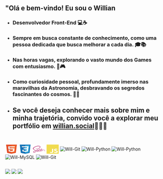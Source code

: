 ## "Olá e bem-vindo! Eu sou o Willian

* ### Desenvolvedor Front-End :computer::coffee:
* ### Sempre em busca constante de conhecimento, como uma pessoa dedicada que busca melhorar a cada dia. :mortar_board::books:
* ### Nas horas vagas, explorando o vasto mundo dos Games com entusiasmo. :space_invader::video_game:
* ### Como curiosidade pessoal, profundamente imerso nas maravilhas da Astronomia, desbravando os segredos fascinantes do cosmos. :telescope::milky_way:

* ## Se você deseja conhecer mais sobre mim e minha trajetória, convido você a explorar meu portfólio em [willian.social](https://willian.social/)👨🏻‍💻





##
  
<div style="display: inline_block"><br>
  <img align="center" alt="Will-HTML" height="30" width="40" src="https://raw.githubusercontent.com/devicons/devicon/master/icons/html5/html5-original.svg">
  <img align="center" alt="Will-CSS" height="30" width="40" src="https://raw.githubusercontent.com/devicons/devicon/master/icons/css3/css3-original.svg">
  <img align="center" alt="Will-CSS" height="30" width="40" src="https://raw.githubusercontent.com/devicons/devicon/master/icons/sass/sass-original.svg">
  <img align="center" alt="Will-Js" height="30" width="40" src="https://raw.githubusercontent.com/devicons/devicon/master/icons/javascript/javascript-plain.svg">
  <img align="center" alt="Will-Git" height="30" width="40" src="https://cdn.jsdelivr.net/gh/devicons/devicon/icons/bootstrap/bootstrap-original.svg">
  <img align="center" alt="Will-Python" height="30" width="40" src="https://cdn.jsdelivr.net/gh/devicons/devicon/icons/react/react-original.svg">
  <img align="center" alt="Will-Python" height="30" width="40" src="https://cdn.jsdelivr.net/gh/devicons/devicon/icons/php/php-plain.svg">
  <img align="center" alt="Will-MySQL" height="30" width="40" src="https://cdn.jsdelivr.net/gh/devicons/devicon/icons/mysql/mysql-original-wordmark.svg">
  <img align="center" alt="Will-Git" height="30" width="40" src="https://cdn.jsdelivr.net/gh/devicons/devicon/icons/git/git-original.svg">
 </div>
  
  ##
  
  ##
  
  <div>
    <a href = "mailto:willianmonteiro.me@gmail.com"><img src="https://img.shields.io/badge/Gmail-D14836?style=for-the-badge&logo=gmail&logoColor=white" target="_blank"></a>
    <a href="https://www.linkedin.com/in/wmds/" target="_blank"><img src="https://img.shields.io/badge/-LinkedIn-%230077B5?style=for-the-badge&logo=linkedin&logoColor=white" target="_blank"></a>
    <a href="https://github.com/WillSantosss" target="_blank"><img src="https://img.shields.io/badge/GitHub-100000?style=for-the-badge&logo=github&logoColor=white" target="_blank"></a>
  </div>
  
  

